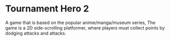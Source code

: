 # Tournament Hero 2

A game that is based on the popular anime/manga/museum series,                                                     The game is a 2D side-scrolling platformer, where players must collect points by dodging attacks and attacks.